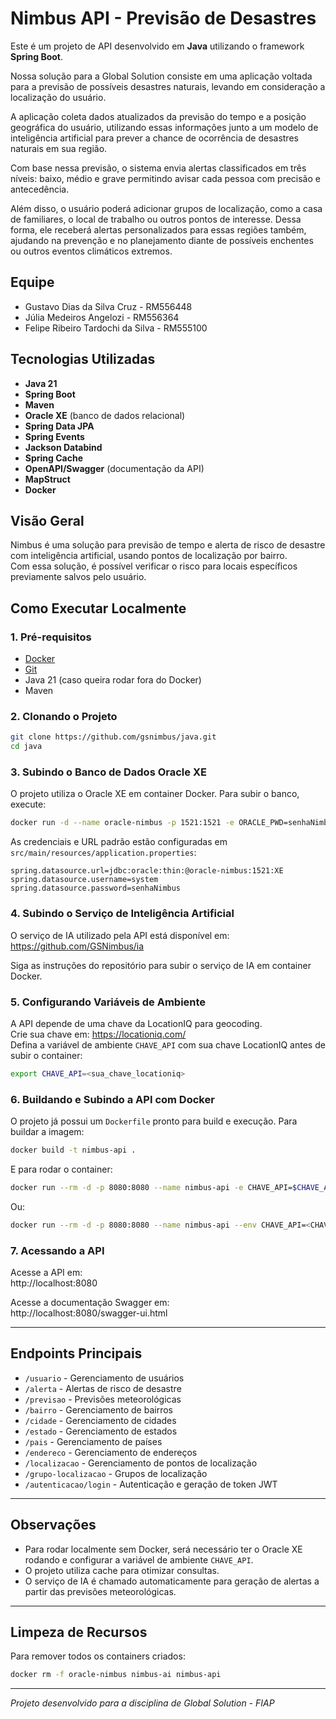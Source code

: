 # Nimbus API - Previsão de Desastres

Este é um projeto de API desenvolvido em **Java** utilizando o framework **Spring Boot**.  

Nossa solução para a Global Solution consiste em uma aplicação voltada para a previsão de possíveis desastres naturais, levando em consideração a localização do usuário.

A aplicação coleta dados atualizados da previsão do tempo e a posição geográfica do usuário, utilizando essas informações junto a um modelo de inteligência artificial para prever a chance de ocorrência de desastres naturais em sua região.

Com base nessa previsão, o sistema envia alertas classificados em três níveis: baixo, médio e grave permitindo avisar cada pessoa com precisão e antecedência.

Além disso, o usuário poderá adicionar grupos de localização, como a casa de familiares, o local de trabalho ou outros pontos de interesse. Dessa forma, ele receberá alertas personalizados para essas regiões também, ajudando na prevenção e no planejamento diante de possíveis enchentes ou outros eventos climáticos extremos.

## Equipe

- Gustavo Dias da Silva Cruz - RM556448
- Júlia Medeiros Angelozi - RM556364
- Felipe Ribeiro Tardochi da Silva - RM555100

## Tecnologias Utilizadas

- **Java 21**
- **Spring Boot**
- **Maven**
- **Oracle XE** (banco de dados relacional)
- **Spring Data JPA**
- **Spring Events**
- **Jackson Databind**
- **Spring Cache**
- **OpenAPI/Swagger** (documentação da API)
- **MapStruct**
- **Docker**

## Visão Geral

Nimbus é uma solução para previsão de tempo e alerta de risco de desastre com inteligência artificial, usando pontos de localização por bairro.  
Com essa solução, é possível verificar o risco para locais específicos previamente salvos pelo usuário.

## Como Executar Localmente

### 1. Pré-requisitos

- [Docker](https://www.docker.com/)
- [Git](https://git-scm.com/)
- Java 21 (caso queira rodar fora do Docker)
- Maven

### 2. Clonando o Projeto

```bash
git clone https://github.com/gsnimbus/java.git
cd java
```

### 3. Subindo o Banco de Dados Oracle XE

O projeto utiliza o Oracle XE em container Docker. Para subir o banco, execute:

```bash
docker run -d --name oracle-nimbus -p 1521:1521 -e ORACLE_PWD=senhaNimbus gvenzl/oracle-xe:21.3.0-slim
```

As credenciais e URL padrão estão configuradas em `src/main/resources/application.properties`:

```
spring.datasource.url=jdbc:oracle:thin:@oracle-nimbus:1521:XE
spring.datasource.username=system
spring.datasource.password=senhaNimbus
```

### 4. Subindo o Serviço de Inteligência Artificial

O serviço de IA utilizado pela API está disponível em:  
https://github.com/GSNimbus/ia

Siga as instruções do repositório para subir o serviço de IA em container Docker.

### 5. Configurando Variáveis de Ambiente

A API depende de uma chave da LocationIQ para geocoding.  
Crie sua chave em: https://locationiq.com/  
Defina a variável de ambiente `CHAVE_API` com sua chave LocationIQ antes de subir o container:

```bash
export CHAVE_API=<sua_chave_locationiq>
```

### 6. Buildando e Subindo a API com Docker

O projeto já possui um `Dockerfile` pronto para build e execução. Para buildar a imagem:

```bash
docker build -t nimbus-api .
```

E para rodar o container:

```bash
docker run --rm -d -p 8080:8080 --name nimbus-api -e CHAVE_API=$CHAVE_API nimbus-api
```
Ou:

```bash
docker run --rm -d -p 8080:8080 --name nimbus-api --env CHAVE_API=<CHAVE_INSERIDA_MANUALMENTE> nimbus-api
```

### 7. Acessando a API

Acesse a API em:  
http://localhost:8080

Acesse a documentação Swagger em:  
http://localhost:8080/swagger-ui.html

---

## Endpoints Principais

- `/usuario` - Gerenciamento de usuários
- `/alerta` - Alertas de risco de desastre
- `/previsao` - Previsões meteorológicas
- `/bairro` - Gerenciamento de bairros
- `/cidade` - Gerenciamento de cidades
- `/estado` - Gerenciamento de estados
- `/pais` - Gerenciamento de países
- `/endereco` - Gerenciamento de endereços
- `/localizacao` - Gerenciamento de pontos de localização
- `/grupo-localizacao` - Grupos de localização
- `/autenticacao/login` - Autenticação e geração de token JWT

---

## Observações

- Para rodar localmente sem Docker, será necessário ter o Oracle XE rodando e configurar a variável de ambiente `CHAVE_API`.
- O projeto utiliza cache para otimizar consultas.
- O serviço de IA é chamado automaticamente para geração de alertas a partir das previsões meteorológicas.

---

## Limpeza de Recursos

Para remover todos os containers criados:

```bash
docker rm -f oracle-nimbus nimbus-ai nimbus-api
```

---

*Projeto desenvolvido para a disciplina de Global Solution - FIAP*

